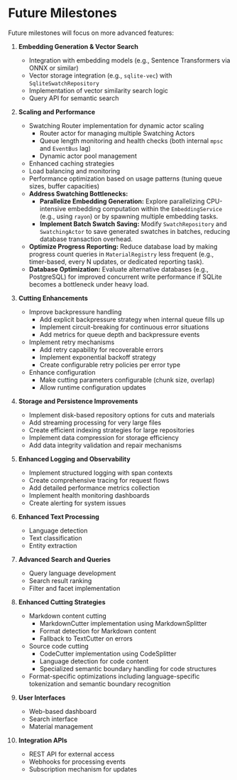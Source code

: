 # Future Milestones

Future milestones will focus on more advanced features:

1. **Embedding Generation & Vector Search**

   - Integration with embedding models (e.g., Sentence Transformers via ONNX or similar)
   - Vector storage integration (e.g., `sqlite-vec`) with `SqliteSwatchRepository`
   - Implementation of vector similarity search logic
   - Query API for semantic search

2. **Scaling and Performance**

   - Swatching Router implementation for dynamic actor scaling
     - Router actor for managing multiple Swatching Actors
     - Queue length monitoring and health checks (both internal `mpsc` and `EventBus` lag)
     - Dynamic actor pool management
   - Enhanced caching strategies
   - Load balancing and monitoring
   - Performance optimization based on usage patterns (tuning queue sizes, buffer capacities)
   - **Address Swatching Bottlenecks:**
     - **Parallelize Embedding Generation:** Explore parallelizing CPU-intensive embedding computation within the `EmbeddingService` (e.g., using `rayon`) or by spawning multiple embedding tasks.
     - **Implement Batch Swatch Saving:** Modify `SwatchRepository` and `SwatchingActor` to save generated swatches in batches, reducing database transaction overhead.
   - **Optimize Progress Reporting:** Reduce database load by making progress count queries in `MaterialRegistry` less frequent (e.g., timer-based, every N updates, or dedicated reporting task).
   - **Database Optimization:** Evaluate alternative databases (e.g., PostgreSQL) for improved concurrent write performance if SQLite becomes a bottleneck under heavy load.

3. **Cutting Enhancements**

   - Improve backpressure handling
     - Add explicit backpressure strategy when internal queue fills up
     - Implement circuit-breaking for continuous error situations
     - Add metrics for queue depth and backpressure events
   - Implement retry mechanisms
     - Add retry capability for recoverable errors
     - Implement exponential backoff strategy
     - Create configurable retry policies per error type
   - Enhance configuration
     - Make cutting parameters configurable (chunk size, overlap)
     - Allow runtime configuration updates

4. **Storage and Persistence Improvements**

   - Implement disk-based repository options for cuts and materials
   - Add streaming processing for very large files
   - Create efficient indexing strategies for large repositories
   - Implement data compression for storage efficiency
   - Add data integrity validation and repair mechanisms

5. **Enhanced Logging and Observability**

   - Implement structured logging with span contexts
   - Create comprehensive tracing for request flows
   - Add detailed performance metrics collection
   - Implement health monitoring dashboards
   - Create alerting for system issues

6. **Enhanced Text Processing**

   - Language detection
   - Text classification
   - Entity extraction

7. **Advanced Search and Queries**

   - Query language development
   - Search result ranking
   - Filter and facet implementation

8. **Enhanced Cutting Strategies**

   - Markdown content cutting
     - MarkdownCutter implementation using MarkdownSplitter
     - Format detection for Markdown content
     - Fallback to TextCutter on errors
   - Source code cutting
     - CodeCutter implementation using CodeSplitter
     - Language detection for code content
     - Specialized semantic boundary handling for code structures
   - Format-specific optimizations including language-specific tokenization and semantic boundary recognition

9. **User Interfaces**

   - Web-based dashboard
   - Search interface
   - Material management

10. **Integration APIs**
    - REST API for external access
    - Webhooks for processing events
    - Subscription mechanism for updates
